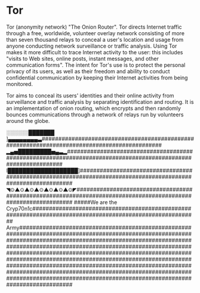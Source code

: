 # Tor

Tor (anonymity network) "The Onion Router". Tor directs Internet traffic through a free, worldwide, volunteer overlay network consisting of more than seven thousand relays to conceal a user's location and usage from anyone conducting network surveillance or traffic analysis. Using Tor makes it more difficult to trace Internet activity to the user: this includes "visits to Web sites, online posts, instant messages, and other communication forms". The intent for Tor's use is to protect the personal privacy of its users, as well as their freedom and ability to conduct confidential communication by keeping their Internet activities from being monitored.

Tor aims to conceal its users' identities and their online activity from surveillance and traffic analysis by separating identification and routing. It is an implementation of onion routing, which encrypts and then randomly bounces communications through a network of relays run by volunteers around the globe.

░░░░░░███████ ]▄▄▄▄▄▄▄▄▃#############################################################################################
▂▄▅█████████▅▄▃▂###############################################################################################################
I███████████████████]##############################################################################################################
◥⊙▲⊙▲⊙▲⊙▲⊙▲⊙▲⊙◤###############################################################################################################
#####We are the Cryp70n1c########################################################################################################## Army########################################################################################################################################################################################################################################################################################################################################################################################################################################################################################################################################

